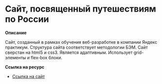 # Сайт, посвященный путешествиям по России


**Описание**

Сайт, созданный в рамках обучения веб-разработке в компании Яндекс практикум.
Структура сайта соответствует методологии БЭМ.
Сайт сверстан на html5 и css3. Является адаптивным. Использует grid-элементы и flex-box блоки.

**Ссылка на ресурс**

* [Ссылка на сайт](https://maddkot.github.io/russian-travel/index.html)


